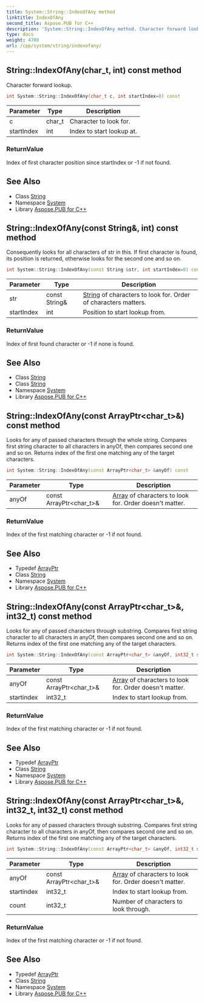 ```yaml
---
title: System::String::IndexOfAny method
linktitle: IndexOfAny
second_title: Aspose.PUB for C++
description: 'System::String::IndexOfAny method. Character forward lookup in C++.'
type: docs
weight: 4700
url: /cpp/system/string/indexofany/
---
```

## String::IndexOfAny(char_t, int) const method


Character forward lookup.

```cpp
int System::String::IndexOfAny(char_t c, int startIndex=0) const
```


| Parameter | Type | Description |
| --- | --- | --- |
| c | char_t | Character to look for. |
| startIndex | int | Index to start lookup at. |

### ReturnValue

Index of first character position since startIndex or -1 if not found.

## See Also

* Class [String](../)
* Namespace [System](../../)
* Library [Aspose.PUB for C++](../../../)
## String::IndexOfAny(const String\&, int) const method


Consequently looks for all characters of str in this. If first character is found, its position is returned, otherwise looks for the second one and so on.

```cpp
int System::String::IndexOfAny(const String &str, int startIndex=0) const
```


| Parameter | Type | Description |
| --- | --- | --- |
| str | const String\& | [String](../) of characters to look for. Order of characters matters. |
| startIndex | int | Position to start lookup from. |

### ReturnValue

Index of first found character or -1 if none is found.

## See Also

* Class [String](../)
* Class [String](../)
* Namespace [System](../../)
* Library [Aspose.PUB for C++](../../../)
## String::IndexOfAny(const ArrayPtr\<char_t\>\&) const method


Looks for any of passed characters through the whole string. Compares first string character to all characters in anyOf, then compares second one and so on. Returns index of the first one matching any of the target characters.

```cpp
int System::String::IndexOfAny(const ArrayPtr<char_t> &anyOf) const
```


| Parameter | Type | Description |
| --- | --- | --- |
| anyOf | const ArrayPtr\<char_t\>\& | [Array](../../array/) of characters to look for. Order doesn't matter. |

### ReturnValue

Index of the first matching character or -1 if not found.

## See Also

* Typedef [ArrayPtr](../../arrayptr/)
* Class [String](../)
* Namespace [System](../../)
* Library [Aspose.PUB for C++](../../../)
## String::IndexOfAny(const ArrayPtr\<char_t\>\&, int32_t) const method


Looks for any of passed characters through substring. Compares first string character to all characters in anyOf, then compares second one and so on. Returns index of the first one matching any of the target characters.

```cpp
int System::String::IndexOfAny(const ArrayPtr<char_t> &anyOf, int32_t startindex) const
```


| Parameter | Type | Description |
| --- | --- | --- |
| anyOf | const ArrayPtr\<char_t\>\& | [Array](../../array/) of characters to look for. Order doesn't matter. |
| startindex | int32_t | Index to start lookup from. |

### ReturnValue

Index of the first matching character or -1 if not found.

## See Also

* Typedef [ArrayPtr](../../arrayptr/)
* Class [String](../)
* Namespace [System](../../)
* Library [Aspose.PUB for C++](../../../)
## String::IndexOfAny(const ArrayPtr\<char_t\>\&, int32_t, int32_t) const method


Looks for any of passed characters through substring. Compares first string character to all characters in anyOf, then compares second one and so on. Returns index of the first one matching any of the target characters.

```cpp
int System::String::IndexOfAny(const ArrayPtr<char_t> &anyOf, int32_t startindex, int32_t count) const
```


| Parameter | Type | Description |
| --- | --- | --- |
| anyOf | const ArrayPtr\<char_t\>\& | [Array](../../array/) of characters to look for. Order doesn't matter. |
| startindex | int32_t | Index to start lookup from. |
| count | int32_t | Number of characters to look through. |

### ReturnValue

Index of the first matching character or -1 if not found.

## See Also

* Typedef [ArrayPtr](../../arrayptr/)
* Class [String](../)
* Namespace [System](../../)
* Library [Aspose.PUB for C++](../../../)
